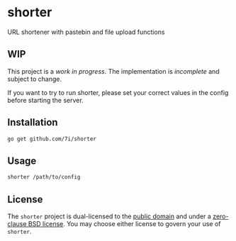 # shorter
URL shortener with pastebin and file upload functions


## WIP

This project is a *work in progress*. The implementation is *incomplete* and subject to change.

If you want to try to run shorter, please set your correct values in the config before starting the server.

## Installation

```bash
go get github.com/7i/shorter
```

## Usage

```bash
shorter /path/to/config
```

## License

The `shorter` project is dual-licensed to the [public domain](UNLICENSE) and under a [zero-clause BSD license](LICENSE). You may choose either license to govern your use of `shorter`.

